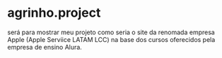 # agrinho.project
será para mostrar meu projeto
 como seria o site da renomada empresa Apple (Apple Serviice LATAM LCC) na base dos cursos oferecidos pela empresa de ensino Alura.
